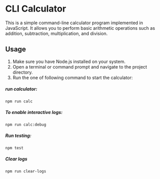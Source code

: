 # CLI Calculator

This is a simple command-line calculator program implemented in JavaScript. It allows you to perform basic arithmetic operations such as addition, subtraction, multiplication, and division.

## Usage

1. Make sure you have Node.js installed on your system.
2. Open a terminal or command prompt and navigate to the project directory.
3. Run the one of following command to start the calculator:


##### run calculator:

```shell
npm run calc
```

##### To enable interactive logs:

```shell
npm run calc:debug
```

##### Run testing:

```shell
npm test
```

##### Clear logs

```shell
npm run clear-logs
```